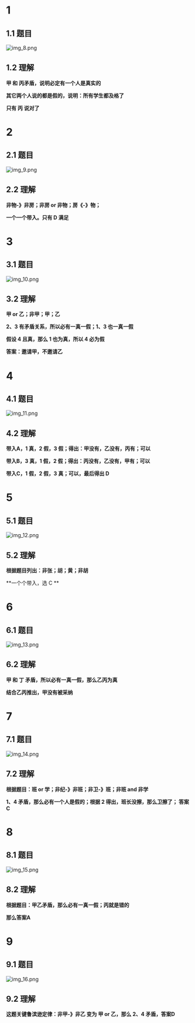 # 1

## 1.1 题目

![img_8.png](img_8.png)

## 1.2 理解

**甲 和 丙矛盾，说明必定有一个人是真实的**

**其它两个人说的都是假的，说明：所有学生都及格了**

**只有 丙 说对了**

# 2

## 2.1 题目

![img_9.png](img_9.png)

## 2.2 理解

**非物-》非房；非房 or 非物；房《-》物；**

**一个一个带入。只有 D 满足**

# 3

## 3.1 题目

![img_10.png](img_10.png)

## 3.2 理解

**甲 or 乙；非甲；甲；乙**

**2、3 有矛盾关系，所以必有一真一假；1、3 也一真一假**

**假设 4 且真，那么 1 也为真，所以 4 必为假**

**答案：邀请甲，不邀请乙**

# 4

## 4.1 题目

![img_11.png](img_11.png)

## 4.2 理解

**带入A，1 真，2 假，3 假；得出：甲没有，乙没有，丙有；可以**

**带入B，3 真，1 假，2 假；得出：丙没有，乙没有，甲有；可以**

**带入C，1 假，2 假，3 真；可以，最后得出 D**

# 5

## 5.1 题目

![img_12.png](img_12.png)

## 5.2 理解

**根据题目列出：非张；胡；黄；非胡**

**一个个带入，选 C **

# 6

## 6.1 题目

![img_13.png](img_13.png)

## 6.2 理解

**甲 和 丁 矛盾，所以必有一真一假，那么乙丙为真**

**结合乙丙推出，甲没有被采纳**

# 7

## 7.1 题目

![img_14.png](img_14.png)

## 7.2 理解

**根据题目：班 or 学；非纪-》非班；非卫-》班；非班 and 非学**

**1、4 矛盾，那么必有一个人是假的；根据 2 得出，班长没擦，那么卫擦了； 答案 C**

# 8

## 8.1 题目

![img_15.png](img_15.png)

## 8.2 理解

**根据题目：甲乙矛盾，那么必有一真一假；丙就是错的**

**那么答案A**

# 9

## 9.1 题目

![img_16.png](img_16.png)

## 9.2 理解

**这题关键鲁滨逊定律：非甲-》非乙 变为 甲 or 乙，那么 2、4 矛盾，答案D**